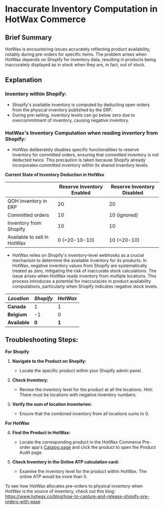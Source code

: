 # Inaccurate Inventory Computation in HotWax Commerce

## Brief Summary
HotWax is encountering issues accurately reflecting product availability, notably during pre-orders for specific items. The problem arises when HotWax depends on Shopify for inventory data, resulting in products being inaccurately displayed as in stock when they are, in fact, out of stock. 


## Explanation

### Inventory within Shopify:
- Shopify's available inventory is computed by deducting open orders from the physical inventory published by the ERP.
- During pre-selling, inventory levels can go below zero due to overcommitment of inventory, causing negative inventory.
  

### HotWax's Inventory Computation when reading inventory from Shopify:
- HotWax deliberately disables specific functionalities to reserve inventory for committed orders, ensuring that committed inventory is not deducted twice. This precaution is taken because Shopify already incorporates committed inventory within its shared inventory levels.

**Current State of Inventory Deduction in HotWax**

|                             | Reserve Inventory Enabled                      | Reserve Inventory Disabled                     |
|-----------------------------|-------------------------------------------------|--------------------------------------------------|
| QOH Inventory in ERP        | 20                                              | 20                                               |
| Committed orders             | 10                                              | 10 (ignored)                                     |
| Inventory from Shopify       | 10                                              | 10                                               |
| Available to sell in HotWax   | 0 (=20-10-10)                                   | 10 (=20-10)                                      |


- HotWax relies on Shopify's inventory-level webhooks as a crucial mechanism to determine the available inventory for its products. In HotWax, negative inventory values from Shopify are systematically treated as zero, mitigating the risk of inaccurate stock calculations. The issue arises when HotWax reads inventory from multiple locations. This process introduces a potential for inaccuracies in product availability computations, particularly when Shopify indicates negative stock levels.

| *Location*  | *Shopify* | *HotWax*  |
|-----------|---------|---------|
| **Canada**    | 1      | 1     |
| **Belgium**  | -1      | 0       |
| **Available** | **0**  | **1**      |



## Troubleshooting Steps:

**For Shopify**

1. **Navigate to the Product on Shopify:**
   - Locate the specific product within your Shopify admin panel.

2. **Check Inventory:**
   - Review the inventory level for the product at all the locations. Hint: There must be locations with negative inventory numbers.

3. **Verify the sum of location Inventories:**
   - Ensure that the combined inventory from all locations sums to 0.

**For HotWax**

4. **Find the Product in HotWax:**
   - Locate the corresponding product in the HotWax Commerce Pre-order app's [Catalog page](https://preorder.hotwax.io/catalog) and click the product to open the Product Audit page. 

5. **Check Inventory in the Online ATP calculation card:**
   - Examine the inventory level for the product within HotWax. The online ATP would be more than 0.


To see how HotWax allocates pre-orders to physical inventory when HotWax is the source of inventory, check out this blog: https://www.hotwax.co/blog/how-to-capture-and-release-shopify-pre-orders-with-ease
